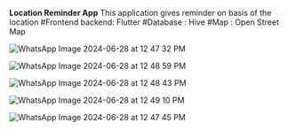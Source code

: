 **Location Reminder App**
This application gives reminder on basis of the location
#Frontend backend: Flutter
#Database : Hive
#Map : Open Street Map

![WhatsApp Image 2024-06-28 at 12 47 32 PM](https://github.com/aditya7843/Location-Reminder-App/assets/121948042/34670936-668f-400c-b476-aa5f64e5cbde)

![WhatsApp Image 2024-06-28 at 12 48 59 PM](https://github.com/aditya7843/Location-Reminder-App/assets/121948042/ddd1db59-b985-42ad-8e0f-36a0825cd15a)

![WhatsApp Image 2024-06-28 at 12 48 43 PM](https://github.com/aditya7843/Location-Reminder-App/assets/121948042/aaf2353f-0efe-4fca-bce1-c6e9745c3627)

![WhatsApp Image 2024-06-28 at 12 49 10 PM](https://github.com/aditya7843/Location-Reminder-App/assets/121948042/4c4f9f01-8a17-4282-b04a-01f5d9e28478)

![WhatsApp Image 2024-06-28 at 12 47 45 PM](https://github.com/aditya7843/Location-Reminder-App/assets/121948042/17011328-1398-43bb-b038-ab4c6b3df6d1)



